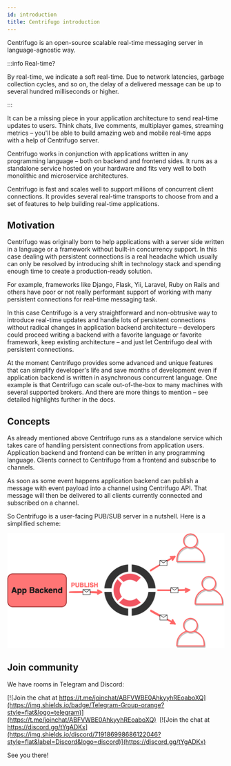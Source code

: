 ```yaml
---
id: introduction
title: Centrifugo introduction
---
```


Centrifugo is an open-source scalable real-time messaging server in language-agnostic way.

:::info Real-time?

By real-time, we indicate a soft real-time. Due to network latencies, garbage collection cycles, and so on, the delay of a delivered message can be up to several hundred milliseconds or higher.

:::

It can be a missing piece in your application architecture to send real-time updates to users. Think chats, live comments, multiplayer games, streaming metrics – you'll be able to build amazing web and mobile real-time apps with a help of Centrifugo server.

Centrifugo works in conjunction with applications written in any programming language – both on backend and frontend sides. It runs as a standalone service hosted on your hardware and fits very well to both monolithic and microservice architectures. 

Centrifugo is fast and scales well to support millions of concurrent client connections. It provides several real-time transports to choose from and a set of features to help building real-time applications.

## Motivation

Centrifugo was originally born to help applications with a server side written in a language or a framework without built-in concurrency support. In this case dealing with persistent connections is a real headache which usually can only be resolved by introducing shift in technology stack and spending enough time to create a production-ready solution.

For example, frameworks like Django, Flask, Yii, Laravel, Ruby on Rails and others have poor or not really performant support of working with many persistent connections for real-time messaging task.

In this case Centrifugo is a very straightforward and non-obtrusive way to introduce real-time updates and handle lots of persistent connections without radical changes in application backend architecture – developers could proceed writing a backend with a favorite language or favorite framework, keep existing architecture – and just let Centrifugo deal with persistent connections.

At the moment Centrifugo provides some advanced and unique features that can simplify developer's life and save months of development even if application backend is written in asynchronous concurrent language. One example is that Centrifugo can scale out-of-the-box to many machines with several supported brokers. And there are more things to mention – see detailed highlights further in the docs.

## Concepts

As already mentioned above Centrifugo runs as a standalone service which takes care of handling persistent connections from application users. Application backend and frontend can be written in any programming language. Clients connect to Centrifugo from a frontend and subscribe to channels.

As soon as some event happens application backend can publish a message with event payload into a channel using Centrifugo API. That message will then be delivered to all clients currently connected and subscribed on a channel.

So Centrifugo is a user-facing PUB/SUB server in a nutshell. Here is a simplified scheme: 

![Centrifugo scheme](/img/scheme_sketch.png)

## Join community

We have rooms in Telegram and Discord:

[![Join the chat at https://t.me/joinchat/ABFVWBE0AhkyyhREoaboXQ](https://img.shields.io/badge/Telegram-Group-orange?style=flat&logo=telegram)](https://t.me/joinchat/ABFVWBE0AhkyyhREoaboXQ) &nbsp;[![Join the chat at https://discord.gg/tYgADKx](https://img.shields.io/discord/719186998686122046?style=flat&label=Discord&logo=discord)](https://discord.gg/tYgADKx)

See you there!

